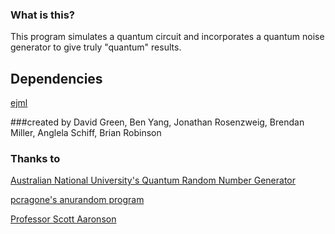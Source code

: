 ### What is this?
This program simulates a quantum circuit and incorporates a quantum noise generator to give truly "quantum" results.

## Dependencies
[ejml](https://github.com/lessthanoptimal/ejml)

###created by David Green, Ben Yang, Jonathan Rosenzweig, Brendan Miller, Anglela Schiff, Brian Robinson

### Thanks to
[Australian National University's Quantum Random Number Generator](https://qrng.anu.edu.au/)

[pcragone's anurandom program](https://github.com/pcragone/anurandom)

[Professor Scott Aaronson](https://www.scottaaronson.com/)